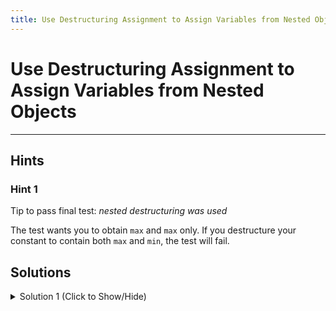 ```yaml
---
title: Use Destructuring Assignment to Assign Variables from Nested Objects
---
```

# Use Destructuring Assignment to Assign Variables from Nested Objects


---
## Hints

### Hint 1
Tip to pass final test: *nested destructuring was used*

The test wants you to obtain `max` and `max` only. If you destructure your constant to contain both `max` and `min`, the test will fail.

## Solutions

<details><summary>Solution 1 (Click to Show/Hide)</summary>

```javascript
const {
  tomorrow: { max: maxOfTomorrow }
} = forecast;
```

</details>